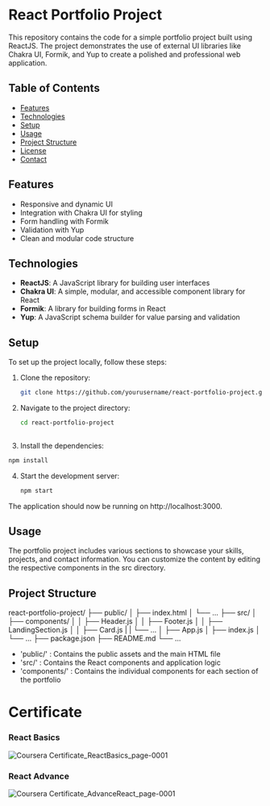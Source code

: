 # React Portfolio Project

This repository contains the code for a simple portfolio project built using ReactJS. The project demonstrates the use of external UI libraries like Chakra UI, Formik, and Yup to create a polished and professional web application.

## Table of Contents

- [Features](#features)
- [Technologies](#technologies)
- [Setup](#setup)
- [Usage](#usage)
- [Project Structure](#project-structure)
- [License](#license)
- [Contact](#contact)

## Features

- Responsive and dynamic UI
- Integration with Chakra UI for styling
- Form handling with Formik
- Validation with Yup
- Clean and modular code structure

## Technologies

- **ReactJS**: A JavaScript library for building user interfaces
- **Chakra UI**: A simple, modular, and accessible component library for React
- **Formik**: A library for building forms in React
- **Yup**: A JavaScript schema builder for value parsing and validation

## Setup

To set up the project locally, follow these steps:

1. Clone the repository:
   ```bash
   git clone https://github.com/yourusername/react-portfolio-project.git

2. Navigate to the project directory:
   ```bash
   cd react-portfolio-project
  
3. Install the dependencies:
  ```bash
  npm install
```
4. Start the development server:
   ```bash
   npm start

The application should now be running on http://localhost:3000.

## Usage
The portfolio project includes various sections to showcase your skills, projects, and contact information. You can customize the content by editing the respective components in the src directory.

## Project Structure
react-portfolio-project/
├── public/
│   ├── index.html
│   └── ...
├── src/
│   ├── components/
│   │   ├── Header.js
│   │   ├── Footer.js
│   │   ├── LandingSection.js
│   │   ├── Card.js
|   |   └── ...
│   ├── App.js
│   ├── index.js
│   └── ...
├── package.json
├── README.md
└── ...

* 'public/' : Contains the public assets and the main HTML file
* 'src/' : Contains the React components and application logic
* 'components/' : Contains the individual components for each section of the portfolio

# Certificate

### React Basics
![Coursera Certificate_ReactBasics_page-0001](https://github.com/JeetDas5/Portfolio-Advance-React-Coursera/assets/165024867/7aa1606e-2449-46fe-b138-6e1053a23ec1)

### React Advance
![Coursera Certificate_AdvanceReact_page-0001](https://github.com/JeetDas5/Portfolio-Advance-React-Coursera/assets/165024867/5f8bf5a1-75ab-40c6-8e2a-0fcba15e1292)


